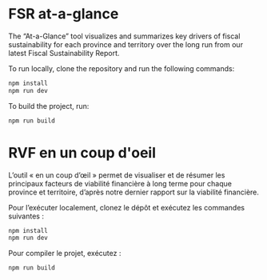 # FSR at-a-glance

The “At-a-Glance” tool visualizes and summarizes key drivers of fiscal sustainability for each province and territory over the long run from our latest Fiscal Sustainability Report.

To run locally, clone the repository and run the following commands:

```bash
npm install
npm run dev
```

To build the project, run:

```bash
npm run build
```

# RVF en un coup d'oeil

L’outil « en un coup d’œil » permet de visualiser et de résumer les principaux facteurs de viabilité financière à long terme pour chaque province et territoire, d’après notre dernier rapport sur la viabilité financière.

Pour l’exécuter localement, clonez le dépôt et exécutez les commandes suivantes :

```bash
npm install
npm run dev
```

Pour compiler le projet, exécutez :

```bash
npm run build
```
